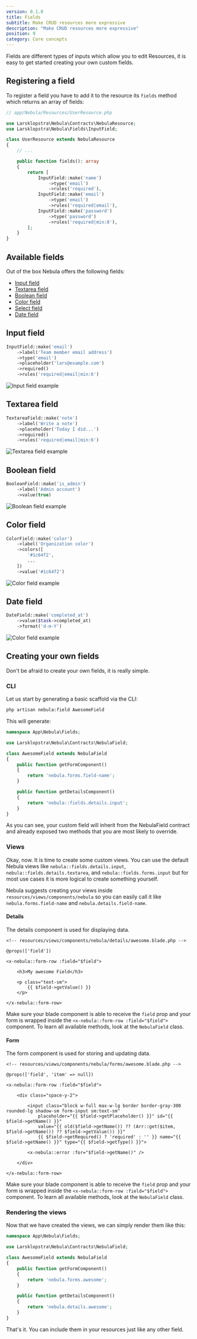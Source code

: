 ```yaml
---
version: 0.1.0
title: Fields
subtitle: Make CRUD resources more expressive
description: "Make CRUD resources more expressive"
position: 9
category: Core concepts
---
```


Fields are different types of inputs which allow you to edit Resources, it is easy to get started creating your own custom fields.

## Registering a field

To register a field you have to add it to the resource its `fields` method which returns an array of fields:

```php
// app/Nebula/Resources/UserResource.php

use Larsklopstra\Nebula\Contracts\NebulaResource;
use Larsklopstra\Nebula\Fields\InputField;

class UserResource extends NebulaResource
{
    // ...

    public function fields(): array
    {
        return [
            InputField::make('name')
                ->type('email')
                ->rules('required'),
            InputField::make('email')
                ->type('email')
                ->rules('required|email'),
            InputField::make('password')
                ->type('password')
                ->rules('required|min:8'),
        ];
    }
}
```

## Available fields

Out of the box Nebula offers the following fields:

- [Input field](#input-field)
- [Textarea field](#textarea-field)
- [Boolean field](#boolean-field)
- [Color field](#color-field)
- [Select field](#select-field)
- [Date field](#date-field)

## Input field

```php
InputField::make('email')
    ->label('Team member email address')
    ->type('email')
    ->placeholder('lars@example.com')
    ->required()
    ->rules('required|email|min:6')
```

![Input field example](/images/fields/input.png)

## Textarea field

```php
TextareaField::make('note')
    ->label('Write a note')
    ->placeholder('Today I did...')
    ->required()
    ->rules('required|email|min:6')
```

![Textarea field example](/images/fields/textarea.png)

## Boolean field

```php
BooleanField::make('is_admin')
    ->label('Admin account')
    ->value(true)
```

![Boolean field example](/images/fields/boolean.png)

## Color field

```php
ColorField::make('color')
    ->label('Organization color')
    ->colors([
        '#1c64f2',
        ...
    ])
    ->value('#1c64f2')
```

![Color field example](/images/fields/color.png)

## Date field

```php
DateField::make('completed_at')
    ->value($task->completed_at)
    ->format('d-m-Y')
```

![Color field example](/images/fields/date.png)

## Creating your own fields

Don't be afraid to create your own fields, it is really simple.

### CLI

Let us start by generating a basic scaffold via the CLI:

```bash
php artisan nebula:field AwesomeField
```

This will generate:

```php
namespace App\Nebula\Fields;

use Larsklopstra\Nebula\Contracts\NebulaField;

class AwesomeField extends NebulaField
{
    public function getFormComponent()
    {
        return 'nebula.forms.field-name';
    }

    public function getDetailsComponent()
    {
        return 'nebula::fields.details.input';
    }
}
```

As you can see, your custom field will inherit from the NebulaField contract and already exposed two methods that you are most likely to override.

### Views

Okay, now. It is time to create some custom views. You can use the default Nebula views like `nebula::fields.details.input`, `nebula::fields.details.textarea`, and `nebula::fields.forms.input` but for most use cases it is more logical to create something yourself.

Nebula suggests creating your views inside `resources/views/components/nebula` so you can easily call it like `nebula.forms.field-name` and `nebula.details.field-name`.

#### Details

The details component is used for displaying data.

```blade
<!-- resources/views/components/nebula/details/awesome.blade.php -->

@props(['field'])

<x-nebula::form-row :field="$field">

    <h3>My awesome Field</h3>

    <p class="text-sm">
        {{ $field->getValue() }}
    </p>

</x-nebula::form-row>
```

<alert type="info">

Make sure your blade component is able to receive the `field` prop and your form is wrapped inside the `<x-nebula::form-row :field="$field">` component. To learn all available methods, look at the `NebulaField` class.

</alert>

#### Form

The form component is used for storing and updating data.

```blade
<!-- resources/views/components/nebula/forms/awesome.blade.php -->

@props(['field', 'item' => null])

<x-nebula::form-row :field="$field">

    <div class="space-y-2">

        <input class="block w-full max-w-lg border border-gray-300 rounded-lg shadow-sm form-input sm:text-sm"
            placeholder="{{ $field->getPlaceholder() }}" id="{{ $field->getName() }}"
            value="{{ old($field->getName()) ?? (Arr::get($item, $field->getName()) ?? $field->getValue()) }}"
            {{ $field->getRequired() ? 'required' : '' }} name="{{ $field->getName() }}" type="{{ $field->getType() }}">

        <x-nebula::error :for="$field->getName()" />

    </div>

</x-nebula::form-row>

```

<alert type="info">

Make sure your blade component is able to receive the `field` prop and your form is wrapped inside the `<x-nebula::form-row :field="$field">` component. To learn all available methods, look at the `NebulaField` class.

</alert>

### Rendering the views

Now that we have created the views, we can simply render them like this:

```php
namespace App\Nebula\Fields;

use Larsklopstra\Nebula\Contracts\NebulaField;

class AwesomeField extends NebulaField
{
    public function getFormComponent()
    {
        return 'nebula.forms.awesome';
    }

    public function getDetailsComponent()
    {
        return 'nebula.details.awesome';
    }
}
```

That's it. You can include them in your resources just like any other field.
